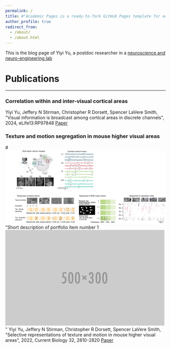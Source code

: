 ```yaml
---
permalink: /
title: #"Academic Pages is a ready-to-fork GitHub Pages template for academic personal websites"
author_profile: true
redirect_from: 
  - /about/
  - /about.html
---
```


This is the blog page of Yiyi Yu, a postdoc researcher in a [neuroscience and neuro-engineering lab](https://slslab.org/) 

Publications
======

------
### Correlation within and inter-visual cortical areas 


Yiyi Yu, Jeffery N Stirman, Christopher R Dorsett, Spencer LaVere Smith, "Visual information is broadcast among cortical areas in discrete channels", 2024, eLife13:RP97848
[Paper](https://elifesciences.org/reviewed-preprints/97848)


### Texture and motion segregation in mouse higher visual areas 

#![TextureMotionSegregation](/images/TextureMotionSegregation_summary.jpg)
"Short description of portfolio item number 1<br/><img src='/images/500x300.png'>"
Yiyi Yu, Jeffery N Stirman, Christopher R Dorsett, Spencer LaVere Smith, "Selective representations of texture and motion in mouse higher visual areas", 2022, Current Biology 32, 2810-2820
[Paper](https://www.cell.com/current-biology/pdf/S0960-9822(22)00730-8.pdf)
